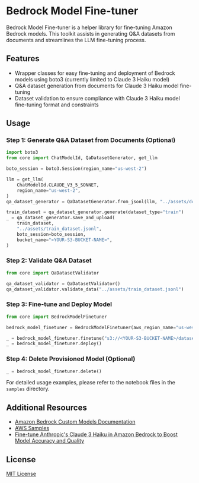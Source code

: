 # Bedrock Model Fine-tuner

Bedrock Model Fine-tuner is a helper library for fine-tuning Amazon Bedrock models. This toolkit assists in generating Q&A datasets from documents and streamlines the LLM fine-tuning process.

## Features

- Wrapper classes for easy fine-tuning and deployment of Bedrock models using boto3 (currently limited to Claude 3 Haiku model)
- Q&A dataset generation from documents for Claude 3 Haiku model fine-tuning
- Dataset validation to ensure compliance with Claude 3 Haiku model fine-tuning format and constraints

## Usage

### Step 1: Generate Q&A Dataset from Documents (Optional)

```python
import boto3
from core import ChatModelId, QaDatasetGenerator, get_llm

boto_session = boto3.Session(region_name="us-west-2")

llm = get_llm(
    ChatModelId.CLAUDE_V3_5_SONNET,
    region_name="us-west-2",
)
qa_dataset_generator = QaDatasetGenerator.from_jsonl(llm, "../assets/docs.jsonl")

train_dataset = qa_dataset_generator.generate(dataset_type="train")
_ = qa_dataset_generator.save_and_upload(
    train_dataset,
    "../assets/train_dataset.jsonl",
    boto_session=boto_session,
    bucket_name="<YOUR-S3-BUCKET-NAME>",
)
```

### Step 2: Validate Q&A Dataset

```python
from core import QaDatasetValidator

qa_dataset_validator = QaDatasetValidator()
qa_dataset_validator.validate_data("../assets/train_dataset.jsonl")
```

### Step 3: Fine-tune and Deploy Model

```python
from core import BedrockModelFinetuner

bedrock_model_finetuner = BedrockModelFinetuner(aws_region_name="us-west-2")

_ = bedrock_model_finetuner.finetune("s3://<YOUR-S3-BUCKET-NAME>/datasets/train_dataset.jsonl")
_ = bedrock_model_finetuner.deploy()
```

### Step 4: Delete Provisioned Model (Optional)

```python
_ = bedrock_model_finetuner.delete()
```

For detailed usage examples, please refer to the notebook files in the `samples` directory.

## Additional Resources

- [Amazon Bedrock Custom Models Documentation](https://docs.aws.amazon.com/bedrock/latest/userguide/custom-models.html)
- [AWS Samples](https://github.com/aws-samples/amazon-bedrock-samples/tree/main/custom-models/bedrock-fine-tuning/claude-haiku)
- [Fine-tune Anthropic's Claude 3 Haiku in Amazon Bedrock to Boost Model Accuracy and Quality](https://aws.amazon.com/ko/blogs/machine-learning/fine-tune-anthropics-claude-3-haiku-in-amazon-bedrock-to-boost-model-accuracy-and-quality/)

## License

[MIT License](LICENSE)
